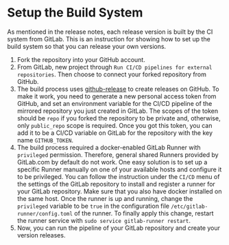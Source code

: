 # Setup the Build System

As mentioned in the release notes, each release version is built by the CI system from GitLab. This is an instruction for showing how to set up the build system so that you can release your own versions.

1. Fork the repository into your GitHub account.
2. From GitLab, new project through `Run CI/CD pipelines for external repositories`. Then choose to connect your forked repository from GitHub.
3. The build process uses [github-release](https://github.com/aktau/github-release) to create releases on GitHub. To make it work, you need to generate a new personal access token from GitHub, and set an environment variable for the CI/CD pipeline of the mirrored repository you just created in GitLab. The scopes of the token should be `repo` if you forked the repository to be private and, otherwise, only `public_repo` scope is required. Once you got this token, you can add it to be a CI/CD variable on GitLab for the repository with the key name `GITHUB_TOKEN`.
4. The build process required a docker-enabled GitLab Runner with `privileged` permission. Therefore, general shared Runners provided by GitLab.com by default do not work. One easy solution is to set up a specific Runner manually on one of your available hosts and configure it to be privileged. You can follow the instruction under the `CI/CD` menu of the settings of the GitLab repository to install and register a runner for your GitLab repository. Make sure that you also have docker installed on the same host. Once the runner is up and running, change the `privileged` variable to be `true` in the configuration file `/etc/gitlab-runner/config.toml` of the runner. To finally apply this change, restart the runner service with `sudo service gitlab-runner restart`.
5. Now, you can run the pipeline of your GitLab repository and create your version releases.
